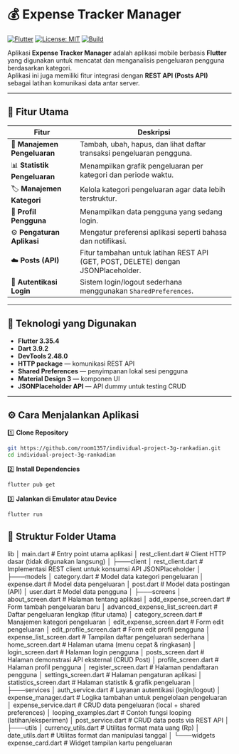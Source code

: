 # 💰 Expense Tracker Manager
[![Flutter](https://img.shields.io/badge/Flutter-3.22-blue?logo=flutter)](https://flutter.dev)
[![License: MIT](https://img.shields.io/badge/License-MIT-yellow.svg)](LICENSE)
[![Build](https://img.shields.io/badge/Build-Passing-brightgreen)](#)

Aplikasi **Expense Tracker Manager** adalah aplikasi mobile berbasis **Flutter** yang digunakan untuk mencatat dan menganalisis pengeluaran pengguna berdasarkan kategori.  
Aplikasi ini juga memiliki fitur integrasi dengan **REST API (Posts API)** sebagai latihan komunikasi data antar server.

---

## 🚀 Fitur Utama

| Fitur | Deskripsi |
|-------|------------|
| 🧾 **Manajemen Pengeluaran** | Tambah, ubah, hapus, dan lihat daftar transaksi pengeluaran pengguna. |
| 📊 **Statistik Pengeluaran** | Menampilkan grafik pengeluaran per kategori dan periode waktu. |
| 🏷️ **Manajemen Kategori** | Kelola kategori pengeluaran agar data lebih terstruktur. |
| 👤 **Profil Pengguna** | Menampilkan data pengguna yang sedang login. |
| ⚙️ **Pengaturan Aplikasi** | Mengatur preferensi aplikasi seperti bahasa dan notifikasi. |
| ☁️ **Posts (API)** | Fitur tambahan untuk latihan REST API (GET, POST, DELETE) dengan JSONPlaceholder. |
| 🔐 **Autentikasi Login** | Sistem login/logout sederhana menggunakan `SharedPreferences`. |

---

## 🧩 Teknologi yang Digunakan

- **Flutter 3.35.4**
- **Dart 3.9.2**
- **DevTools 2.48.0**
- **HTTP package** — komunikasi REST API  
- **Shared Preferences** — penyimpanan lokal sesi pengguna  
- **Material Design 3** — komponen UI  
- **JSONPlaceholder API** — API dummy untuk testing CRUD  

---

## ⚙️ Cara Menjalankan Aplikasi

1️⃣ **Clone Repository**
```bash
git https://github.com/room1357/individual-project-3g-rankadian.git
cd individual-project-3g-rankadian
```
2️⃣ **Install Dependencies**
```bash
flutter pub get
```
3️⃣ **Jalankan di Emulator atau Device**
```bash
flutter run
```

## 📂 Struktur Folder Utama
lib
│ main.dart # Entry point utama aplikasi
│ rest_client.dart # Client HTTP dasar (tidak digunakan langsung)
│
├───client
│ rest_client.dart # Implementasi REST client untuk konsumsi API JSONPlaceholder
│
├───models
│ category.dart # Model data kategori pengeluaran
│ expense.dart # Model data pengeluaran
│ post.dart # Model data postingan (API)
│ user.dart # Model data pengguna
│
├───screens
│ about_screen.dart # Halaman tentang aplikasi
│ add_expense_screen.dart # Form tambah pengeluaran baru
│ advanced_expense_list_screen.dart # Daftar pengeluaran lengkap (fitur utama)
│ category_screen.dart # Manajemen kategori pengeluaran
│ edit_expense_screen.dart # Form edit pengeluaran
│ edit_profile_screen.dart # Form edit profil pengguna
│ expense_list_screen.dart # Tampilan daftar pengeluaran sederhana
│ home_screen.dart # Halaman utama (menu cepat & ringkasan)
│ login_screen.dart # Halaman login pengguna
│ posts_screen.dart # Halaman demonstrasi API eksternal (CRUD Post)
│ profile_screen.dart # Halaman profil pengguna
│ register_screen.dart # Halaman pendaftaran pengguna
│ settings_screen.dart # Halaman pengaturan aplikasi
│ statistics_screen.dart # Halaman statistik & grafik pengeluaran
│
├───services
│ auth_service.dart # Layanan autentikasi (login/logout)
│ expense_manager.dart # Logika tambahan untuk pengelolaan pengeluaran
│ expense_service.dart # CRUD data pengeluaran (local + shared preferences)
│ looping_examples.dart # Contoh fungsi looping (latihan/eksperimen)
│ post_service.dart # CRUD data posts via REST API
│
├───utils
│ currency_utils.dart # Utilitas format mata uang (Rp)
│ date_utils.dart # Utilitas format dan manipulasi tanggal
│
└───widgets
expense_card.dart # Widget tampilan kartu pengeluaran